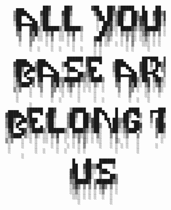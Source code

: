 
<pre>
    ▄▄▄       ██▓     ██▓       ▓██   ██▓ ▒█████   █    ██  ██▀███      
   ▒████▄    ▓██▒    ▓██▒        ▒██  ██▒▒██▒  ██▒ ██  ▓██▒▓██ ▒ ██▒    
   ▒██  ▀█▄  ▒██░    ▒██░         ▒██ ██░▒██░  ██▒▓██  ▒██░▓██ ░▄█ ▒    
   ░██▄▄▄▄██ ▒██░    ▒██░         ░ ▐██▓░▒██   ██░▓▓█  ░██░▒██▀▀█▄      
    ▓█   ▓██▒░██████▒░██████▒     ░ ██▒▓░░ ████▓▒░▒▒█████▓ ░██▓ ▒██▒    
    ▒▒   ▓▒█░░ ▒░▓  ░░ ▒░▓  ░      ██▒▒▒ ░ ▒░▒░▒░ ░▒▓▒ ▒ ▒ ░ ▒▓ ░▒▓░    
     ▒   ▒▒ ░░ ░ ▒  ░░ ░ ▒  ░    ▓██ ░▒░   ░ ▒ ▒░ ░░▒░ ░ ░   ░▒ ░ ▒░    
     ░   ▒     ░ ░     ░ ░       ▒ ▒ ░░  ░ ░ ░ ▒   ░░░ ░ ░   ░░   ░     
         ░  ░    ░  ░    ░  ░    ░ ░         ░ ░     ░        ░         
                                 ░ ░                                    
    ▄▄▄▄    ▄▄▄        ██████ ▓█████     ▄▄▄       ██▀███  ▓█████       
   ▓█████▄ ▒████▄    ▒██    ▒ ▓█   ▀    ▒████▄    ▓██ ▒ ██▒▓█   ▀       
   ▒██▒ ▄██▒██  ▀█▄  ░ ▓██▄   ▒███      ▒██  ▀█▄  ▓██ ░▄█ ▒▒███         
   ▒██░█▀  ░██▄▄▄▄██   ▒   ██▒▒▓█  ▄    ░██▄▄▄▄██ ▒██▀▀█▄  ▒▓█  ▄       
   ░▓█  ▀█▓ ▓█   ▓██▒▒██████▒▒░▒████▒    ▓█   ▓██▒░██▓ ▒██▒░▒████▒      
   ░▒▓███▀▒ ▒▒   ▓▒█░▒ ▒▓▒ ▒ ░░░ ▒░ ░    ▒▒   ▓▒█░░ ▒▓ ░▒▓░░░ ▒░ ░      
   ▒░▒   ░   ▒   ▒▒ ░░ ░▒  ░ ░ ░ ░  ░     ▒   ▒▒ ░  ░▒ ░ ▒░ ░ ░  ░      
    ░    ░   ░   ▒   ░  ░  ░     ░        ░   ▒     ░░   ░    ░         
    ░            ░  ░      ░     ░  ░         ░  ░   ░        ░  ░      
         ░                                                              
 ▄▄▄▄   ▓█████  ██▓     ▒█████   ███▄    █   ▄████    ▄▄▄█████▓ ▒█████  
▓█████▄ ▓█   ▀ ▓██▒    ▒██▒  ██▒ ██ ▀█   █  ██▒ ▀█▒   ▓  ██▒ ▓▒▒██▒  ██▒
▒██▒ ▄██▒███   ▒██░    ▒██░  ██▒▓██  ▀█ ██▒▒██░▄▄▄░   ▒ ▓██░ ▒░▒██░  ██▒
▒██░█▀  ▒▓█  ▄ ▒██░    ▒██   ██░▓██▒  ▐▌██▒░▓█  ██▓   ░ ▓██▓ ░ ▒██   ██░
░▓█  ▀█▓░▒████▒░██████▒░ ████▓▒░▒██░   ▓██░░▒▓███▀▒     ▒██▒ ░ ░ ████▓▒░
░▒▓███▀▒░░ ▒░ ░░ ▒░▓  ░░ ▒░▒░▒░ ░ ▒░   ▒ ▒  ░▒   ▒      ▒ ░░   ░ ▒░▒░▒░ 
▒░▒   ░  ░ ░  ░░ ░ ▒  ░  ░ ▒ ▒░ ░ ░░   ░ ▒░  ░   ░        ░      ░ ▒ ▒░ 
 ░    ░    ░     ░ ░   ░ ░ ░ ▒     ░   ░ ░ ░ ░   ░      ░      ░ ░ ░ ▒  
 ░         ░  ░    ░  ░    ░ ░           ░       ░                 ░ ░  
      ░                                                                 
                         █    ██   ██████                               
                         ██  ▓██▒▒██    ▒                               
                        ▓██  ▒██░░ ▓██▄                                 
                        ▓▓█  ░██░  ▒   ██▒                              
                        ▒▒█████▓ ▒██████▒▒                              
                        ░▒▓▒ ▒ ▒ ▒ ▒▓▒ ▒ ░                              
                        ░░▒░ ░ ░ ░ ░▒  ░ ░                              
                         ░░░ ░ ░ ░  ░  ░                                
                           ░           ░                                
                                                                        
</pre>
